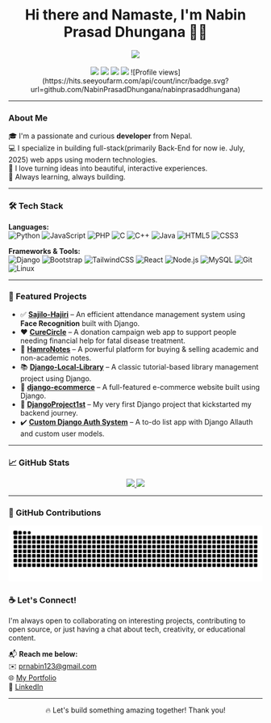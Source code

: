 <h1 align="center">Hi there and Namaste, I'm Nabin Prasad Dhungana 👋🙏</h1>

<p align="center">
  <img src="https://readme-typing-svg.herokuapp.com/?lines=Passionate+Fullstack+Developer;Lifelong+Learner+📚;Always+Coding+Something+Cool!&center=true&width=500&height=45" />
</p>

<p align="center">
  <a href="https://github.com/nabinprasaddhungana"><img src="https://img.shields.io/github/followers/nabinprasaddhungana?label=Follow&style=social"></a>
  <a href="mailto:prnabin123@gmail.com"><img src="https://img.shields.io/badge/email-prnabin123%40gmail.com-red?style=flat-square&logo=gmail"></a>
  <a href="https://www.linkedin.com/in/nabin-prasad-dhungana/"><img src="https://img.shields.io/badge/LinkedIn-nabin--prasad--dhungana-blue?style=flat-square&logo=linkedin"></a>
  <a href="https://x.com/NabinPrasadDhu1"><img src="https://img.shields.io/badge/Twitter-@NabinPrasadDhu1-1DA1F2?style=flat-square&logo=twitter"></a>
  ![Profile views](https://hits.seeyoufarm.com/api/count/incr/badge.svg?url=github.com/NabinPrasadDhungana/nabinprasaddhungana)
</p>

---

### About Me

🎓 I'm a passionate and curious **developer** from Nepal.  
💻 I specialize in building full-stack(primarily Back-End for now ie. July, 2025) web apps using modern technologies.  
🎨 I love turning ideas into beautiful, interactive experiences.  
🌱 Always learning, always building.

---

### 🛠️ Tech Stack

**Languages:**  
![Python](https://img.shields.io/badge/Python-3776AB?style=flat&logo=python&logoColor=white)
![JavaScript](https://img.shields.io/badge/JavaScript-F7DF1E?style=flat&logo=javascript&logoColor=black)
![PHP](https://img.shields.io/badge/PHP-777BB4?style=flat&logo=php&logoColor=white)
![C](https://img.shields.io/badge/C-00599C?style=flat&logo=c&logoColor=white)
![C++](https://img.shields.io/badge/C%2B%2B-00599C?style=flat&logo=c%2B%2B&logoColor=white)
![Java](https://img.shields.io/badge/Java-ED8B00?style=flat&logo=openjdk&logoColor=white)
![HTML5](https://img.shields.io/badge/HTML5-E34F26?style=flat&logo=html5&logoColor=white)
![CSS3](https://img.shields.io/badge/CSS3-1572B6?style=flat&logo=css3)

**Frameworks & Tools:**  
![Django](https://img.shields.io/badge/Django-092E20?style=flat&logo=django)
![Bootstrap](https://img.shields.io/badge/Bootstrap-563D7C?style=flat&logo=bootstrap)
![TailwindCSS](https://img.shields.io/badge/Tailwind_CSS-38B2AC?style=flat&logo=tailwind-css)
![React](https://img.shields.io/badge/React-20232A?style=flat&logo=react)
![Node.js](https://img.shields.io/badge/Node.js-339933?style=flat&logo=nodedotjs)
![MySQL](https://img.shields.io/badge/MySQL-005C84?style=flat&logo=mysql)
![Git](https://img.shields.io/badge/Git-F05032?style=flat&logo=git)
![Linux](https://img.shields.io/badge/Linux-FCC624?style=flat&logo=linux&logoColor=black)

---

### 🌟 Featured Projects

- ✅ [**Sajilo-Hajiri**](https://github.com/NabinPrasadDhungana/Sajilo-Hajiri) – An efficient attendance management system using **Face Recognition** built with Django.
- ❤️ [**CureCircle**](https://github.com/hemrajpant69/CureCircle) – A donation campaign web app to support people needing financial help for fatal disease treatment.
- 🚀 [**HamroNotes**](https://github.com/NabinPrasadDhungana/HamroNotes) – A powerful platform for buying & selling academic and non-academic notes.
- 📚 [**Django-Local-Library**](https://github.com/NabinPrasadDhungana/Django-Local-Library) – A classic tutorial-based library management project using Django.
- 🛒 [**django-ecommerce**](https://github.com/NabinPrasadDhungana/django-ecommerce) – A full-featured e-commerce website built using Django.
- 🧪 [**DjangoProject1st**](https://github.com/NabinPrasadDhungana/DjangoProject1st) – My very first Django project that kickstarted my backend journey.
- ✔️ [**Custom Django Auth System**](https://github.com/NabinPrasadDhungana/todo_list_project) – A to-do list app with Django Allauth and custom user models.

---

### 📈 GitHub Stats
<a href="https://nabinprasaddhungana.com.np">
  <p align="center">
    <img src="https://github-readme-stats.vercel.app/api?username=nabinprasaddhungana&show_icons=true&theme=tokyonight" width="47%"/>
    <img src="https://github-readme-streak-stats.herokuapp.com/?user=nabinprasaddhungana&theme=tokyonight" width="47%"/>
  </p>
</a>

---

### 🐍 GitHub Contributions

<a href="https://nabinprasaddhungana.com.np">
  <p align="center">
    <img src="https://raw.githubusercontent.com/nabinprasaddhungana/nabinprasaddhungana/output/github-contribution-grid-snake-dark.svg" alt="Snake animation" />
  </p>
</a>


### ☕ Let's Connect!

I'm always open to collaborating on interesting projects, contributing to open source, or just having a chat about tech, creativity, or educational content.

📬 **Reach me below:**  
✉️ [prnabin123@gmail.com](mailto:prnabin123@gmail.com)  
🌐 [My Portfolio](https://nabinprasaddhungana.com.np)  
🔗 [LinkedIn](https://www.linkedin.com/in/nabin-prasad-dhungana/)

---

<p align="center">
  🔥 Let's build something amazing together! Thank you!
</p>
